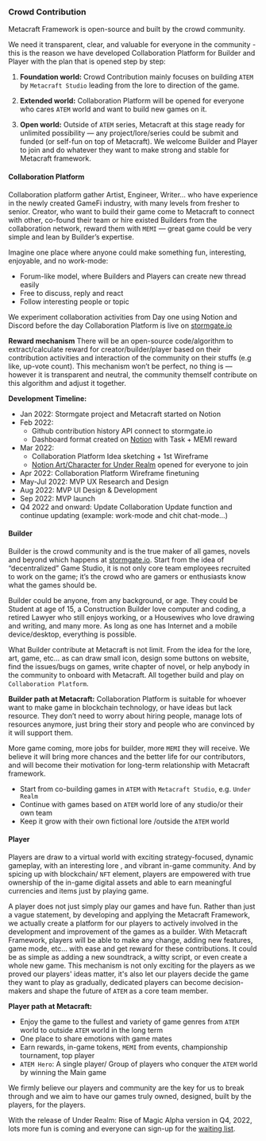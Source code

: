 ### Crowd Contribution

Metacraft Framework is open-source and built by the crowd community.

We need it transparent, clear, and valuable for everyone in the community - this is the reason we have developed Collaboration Platform for Builder and Player with the plan that is opened step by step:

1. **Foundation world:**
Crowd Contribution mainly focuses on building `ATEM`  by `Metacraft Studio` leading from the lore to direction of the game.

2. **Extended world:**
Collaboration Platform will be opened for everyone who cares `ATEM` world and want to build new games on it.

3. **Open world:**
Outside of `ATEM` series, Metacraft at this stage ready for unlimited possibility — any project/lore/series could be submit and funded (or self-fun on top of Metacraft). We welcome Builder and Player to join and do whatever they want to make strong and stable for Metacraft framework.

#### Collaboration Platform

Collaboration platform gather Artist, Engineer, Writer… who have experience in the newly created GameFi industry, with many levels from fresher to senior. Creator, who want to build their game come to Metacraft to connect with other, co-found their team or hire existed Builders from the collaboration network, reward them with `MEMI` — great game could be very simple and lean by Builder’s expertise.

Imagine one place where anyone could make something fun, interesting, enjoyable, and no work-mode:

- Forum-like model, where Builders and Players can create new thread easily
- Free to discuss, reply and react
- Follow interesting people or topic

We experiment collaboration activities from Day one using Notion and Discord before the day Collaboration Platform is live on [stormgate.io](http://stormgate.io)

**Reward mechanism**
There will be an open-source code/algorithm to extract/calculate reward for creator/builder/player based on their contribution activities and interaction of the community on their stuffs (e.g like, up-vote count). This mechanism won’t be perfect, no thing is — however it is transparent and neutral, the community themself contribute on this algorithm and adjust it together.

**Development Timeline:**
- Jan 2022: Stormgate project and Metacraft started on Notion
- Feb 2022:
    - Github contribution history API connect to stormgate.io
    - Dashboard format created on [Notion](https://www.notion.so/fe8ab9170c15417fbe25a725c14600e1) with Task + MEMI reward
- Mar 2022:
    - Collaboration Platform Idea sketching + 1st Wireframe
    - [Notion Art/Character for Under Realm](https://www.notion.so/c626dc186bb54f3db98955732e7dc648) opened for everyone to join
- Apr 2022: Collaboration Platform Wireframe finetuning
- May-Jul 2022: MVP UX Research and Design
- Aug 2022: MVP UI Design & Development
- Sep 2022: MVP launch
- Q4 2022 and onward: Update Collaboration Update function and continue updating (example: work-mode and chit chat-mode…)

#### Builder

Builder is the crowd community and is the true maker of all games, novels and beyond which happens at [stormgate.io](http://Stormgate.io). Start from the idea of “decentralized” Game Studio, it is not only core team employees recruited to work on the game; it’s the crowd who are gamers or enthusiasts know what the games should be.

Builder could be anyone, from any background, or age. They could be Student at age of 15, a Construction Builder love computer and coding, a retired Lawyer who still enjoys working, or a Housewives who love drawing and writing, and many more. As long as one has Internet and a mobile device/desktop, everything is possible.

What Builder contribute at Metacraft is not limit. From the idea for the lore, art, game, etc… as can draw small icon, design some buttons on website, find the issues/bugs on games, write chapter of novel, or help anybody in the community to onboard with Metacraft. All together build and play on `Collaboration Platform`.

**Builder path at Metacraft:**
Collaboration Platform is suitable for whoever want to make game in blockchain technology, or have ideas but lack resource. They don’t need to worry about hiring people, manage lots of resources anymore, just bring their story and people who are convinced by it will support them.

More game coming, more jobs for builder, more `MEMI` they will receive. We believe it will bring more chances and the better life for our contributors, and will become their motivation for long-term relationship with Metacraft framework.

- Start from co-building games in `ATEM` with `Metacraft Studio`, e.g. `Under Realm`
- Continue with games based on `ATEM` world lore of any studio/or their own team
- Keep it grow with their own fictional lore /outside the `ATEM` world

#### Player

Players are draw to a virtual world with exciting strategy-focused, dynamic gameplay, with an interesting lore , and vibrant in-game community. And by spicing up with blockchain/ `NFT` element, players are empowered with true ownership of the in-game digital assets and able to earn meaningful currencies and items just by playing game.

A player does not just simply play our games and have fun. Rather than just a vague statement, by developing and applying the Metacraft Framework, we actually create a platform for our players to actively involved in the development and improvement of the games as a builder. With Metacraft Framework, players will be able to make any change, adding new features, game mode, etc… with ease and get reward for these contributions. It could be as simple as adding a new soundtrack, a witty script, or even create a whole new game. This mechanism is not only exciting for the players as we proved our players' ideas matter, it's also let our players decide the game they want to play as gradually, dedicated players can become decision-makers and shape the future of `ATEM` as a core team member.

**Player path at Metacraft:**

- Enjoy the game to the fullest and variety of game genres from `ATEM` world to outside `ATEM` world in the long term
- One place to share emotions with game mates
- Earn rewards, in-game tokens, `MEMI` from events, championship tournament, top player
- `ATEM Hero`: A single player/ Group of players who conquer the `ATEM` world by winning the Main game

We firmly believe our players and community are the key for us to break through and we aim to have our games truly owned, designed, built by the players, for the players.

With the release of Under Realm: Rise of Magic Alpha version in Q4, 2022, lots more fun is coming and everyone can sign-up for the [waiting list](https://stormgate.io/alpha-sign-up).
